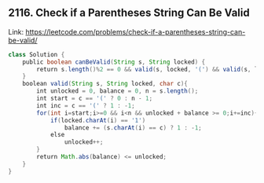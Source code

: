 ## 2116. Check if a Parentheses String Can Be Valid
Link: https://leetcode.com/problems/check-if-a-parentheses-string-can-be-valid/

```java
class Solution {
    public boolean canBeValid(String s, String locked) {
        return s.length()%2 == 0 && valid(s, locked, '(') && valid(s, locked, ')');
    }
    boolean valid(String s, String locked, char c){
        int unlocked = 0, balance = 0, n = s.length();
        int start = c == '(' ? 0 : n - 1;
        int inc = c == '(' ? 1 : -1;
        for(int i=start;i>=0 && i<n && unlocked + balance >= 0;i+=inc){
            if(locked.charAt(i) == '1')
                balance += (s.charAt(i) == c) ? 1 : -1;
            else
                unlocked++;
        }
        return Math.abs(balance) <= unlocked;
    }
}
```
